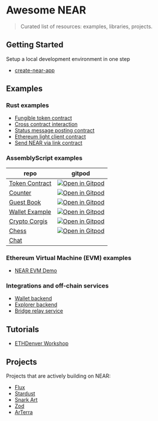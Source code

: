 # Awesome NEAR

> Curated list of resources: examples, libraries, projects.

## Getting Started
Setup a local development environment in one step
* [create-near-app](https://github.com/nearprotocol/create-near-app)

## Examples

### Rust examples

* [Fungible token contract](https://github.com/nearprotocol/near-bindgen/tree/master/examples/fun-token)
* [Cross contract interaction](https://github.com/nearprotocol/near-bindgen/tree/master/examples/cross-contract-high-level)
* [Status message posting contract](https://github.com/nearprotocol/near-bindgen/tree/master/examples/status-message)
* [Ethereum light client contract](https://github.com/nearprotocol/near-bridge/tree/master/ethbridge)
* [Send NEAR via link contract](https://github.com/nearprotocol/near-linkdrop)

### AssemblyScript examples
repo|gitpod
---|---
[Token Contract](https://github.com/nearprotocol/token-contract-as)| [![Open in Gitpod](https://gitpod.io/button/open-in-gitpod.svg)](https://gitpod.io/#https://github.com/nearprotocol/token-contract-as)
[Counter](https://github.com/nearprotocol/counter)| [![Open in Gitpod](https://gitpod.io/button/open-in-gitpod.svg)](https://gitpod.io/#https://github.com/nearprotocol/counter)
[Guest Book](https://github.com/near-examples/guest-book) | [![Open in Gitpod](https://gitpod.io/button/open-in-gitpod.svg)](https://gitpod.io/#https://github.com/nearprotocol/guest-book)
[Wallet Example](https://github.com/nearprotocol/wallet-example)| [![Open in Gitpod](https://gitpod.io/button/open-in-gitpod.svg)](https://gitpod.io/#https://github.com/nearprotocol/wallet-example)
[Crypto Corgis](https://github.com/nearprotocol/corgis) | [![Open in Gitpod](https://gitpod.io/button/open-in-gitpod.svg)](https://gitpod.io/#https://github.com/nearprotocol/corgis) |
[Chess](https://github.com/nearprotocol/near-chess)|[![Open in Gitpod](https://gitpod.io/button/open-in-gitpod.svg)](https://gitpod.io/#https://github.com/nearprotocol/near-chess)
[Chat](https://github.com/nearprotocol/chat) |


### Ethereum Virtual Machine (EVM) examples
* [NEAR EVM Demo](https://github.com/kcole16/near-evm-demo)

### Integrations and off-chain services

* [Wallet backend](https://github.com/nearprotocol/near-contract-helper)
* [Explorer backend](https://github.com/nearprotocol/near-explorer/tree/master/backend)
* [Bridge relay service](https://github.com/nearprotocol/near-bridge/tree/master/ethrelay)

## Tutorials
* [ETHDenver Workshop](https://github.com/nearprotocol/ethdenver-workshop)

## Projects

Projects that are actively building on NEAR:
* [Flux](http://flux.market/)
* [Stardust](https://stardust.gg/)
* [Snark Art](http://snark.art/)
* [Zod](https://www.zod.tv/)
* [ArTerra](http://arterra.co/)
